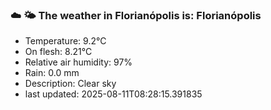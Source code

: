 ### ☁️ 🌤️  The weather in Florianópolis is: Florianópolis

- Temperature: 9.2°C
- On flesh: 8.21°C
- Relative air humidity: 97%
- Rain: 0.0 mm
- Description: Clear sky
- last updated: 2025-08-11T08:28:15.391835
